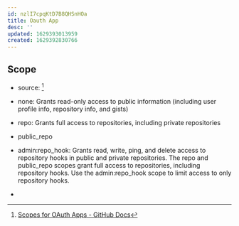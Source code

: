 ```yaml
---
id: nzlI7cpqKtD7B8QHSnHOa
title: Oauth App
desc: ''
updated: 1629393013959
created: 1629392830766
---
```


## Scope
- source: [^1]

- none: Grants read-only access to public information (including user profile info, repository info, and gists)
- repo: Grants full access to repositories, including private repositories
- public_repo
- admin:repo_hook: Grants read, write, ping, and delete access to repository hooks in public and private repositories. The repo and public_repo scopes grant full access to repositories, including repository hooks. Use the admin:repo_hook scope to limit access to only repository hooks.


- [^1]: [Scopes for OAuth Apps - GitHub Docs](https://docs.github.com/en/developers/apps/building-oauth-apps/scopes-for-oauth-apps)
